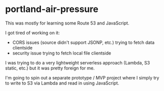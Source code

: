 # portland-air-pressure

This was mostly for learning some Route 53 and JavaScript.

I got tired of working on it:

* CORS issues (source didn't support JSONP, etc.) trying to fetch data clientside
* security issue trying to fetch local file clientside

I was trying to do a very lightweight serverless approach (Lambda, S3 static, etc.) but it was pretty foreign for me.

I'm going to spin out a separate prototype / MVP project where I simply try to write to S3 via Lambda and read in using JavaScript.
